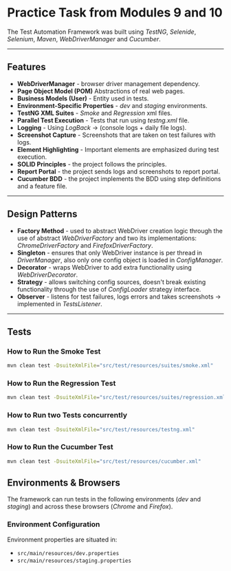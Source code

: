 # **Practice Task from Modules 9 and 10**
The Test Automation Framework was built using *TestNG*, *Selenide*, *Selenium*, *Maven*, 
*WebDriverManager* and *Cucumber*.

---

## **Features**

- **WebDriverManager** - browser driver management dependency.
- **Page Object Model (POM)** Abstractions of real web pages.
- **Business Models (User)** - Entity used in tests.
- **Environment-Specific Properties** - *dev* and *staging* environments.
- **TestNG XML Suites** - *Smoke* and *Regression* xml files.
- **Parallel Test Execution** - Tests that run using *testng.xml* file.
- **Logging** - Using *LogBack* -> (console logs + daily file logs).
- **Screenshot Capture** - Screenshots that are taken on test failures with logs.
- **Element Highlighting** - Important elements are emphasized during test execution.
- **SOLID Principles** - the project follows the principles. 
- **Report Portal** - the project sends logs and screenshots to report portal.
- **Cucumber BDD** - the project implements the BDD using step definitions and a feature file.
---
## **Design Patterns**

- **Factory Method** - used to abstract WebDriver creation logic through the use
of abstract *WebDriverFactory* and two its implementations: *ChromeDriverFactory* and 
*FirefoxDriverFactory*.
- **Singleton** - ensures that only WebDriver instance is per thread in *DriverManager*, 
also only one config object is loaded in *ConfigManager*.
- **Decorator** - wraps WebDriver to add extra functionality using *WebDriverDecorator*.
- **Strategy** - allows switching config sources, doesn't break existing functionality
through the use of *ConfigLoader* strategy interface.
- **Observer** - listens for test failures, logs errors and takes screenshots -> implemented
in *TestsListener*.

---
## **Tests**

### How to Run the Smoke Test
```bash
mvn clean test -DsuiteXmlFile="src/test/resources/suites/smoke.xml"
```

### How to Run the Regression Test
```bash
mvn clean test -DsuiteXmlFile="src/test/resources/suites/regression.xml"
```

### How to Run two Tests concurrently
```bash
mvn clean test -DsuiteXmlFile="src/test/resources/testng.xml"
```

### How to Run the Cucumber Test
```bash
mvn clean test -DsuiteXmlFile="src/test/resources/cucumber.xml"
```

## **Environments & Browsers**

The framework can run tests in the following environments (*dev* and *staging*) 
and across these browsers (*Chrome* and *Firefox*).

### **Environment Configuration**
Environment properties are situated in:
- `src/main/resources/dev.properties`
- `src/main/resources/staging.properties`

